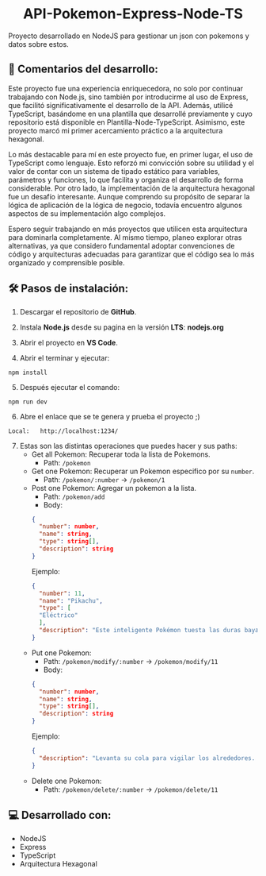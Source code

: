 <h1 align="center" id="title">API-Pokemon-Express-Node-TS</h1>

Proyecto desarrollado en NodeJS para gestionar un json con pokemons y datos sobre estos.

## 📖 Comentarios del desarrollo:

Este proyecto fue una experiencia enriquecedora, no solo por continuar trabajando con Node.js, sino también por introducirme al uso de Express, que facilitó significativamente el desarrollo de la API. Además, utilicé TypeScript, basándome en una plantilla que desarrollé previamente y cuyo repositorio está disponible en Plantilla-Node-TypeScript. Asimismo, este proyecto marcó mi primer acercamiento práctico a la arquitectura hexagonal.

Lo más destacable para mí en este proyecto fue, en primer lugar, el uso de TypeScript como lenguaje. Esto reforzó mi convicción sobre su utilidad y el valor de contar con un sistema de tipado estático para variables, parámetros y funciones, lo que facilita y organiza el desarrollo de forma considerable. Por otro lado, la implementación de la arquitectura hexagonal fue un desafío interesante. Aunque comprendo su propósito de separar la lógica de aplicación de la lógica de negocio, todavía encuentro algunos aspectos de su implementación algo complejos.

Espero seguir trabajando en más proyectos que utilicen esta arquitectura para dominarla completamente. Al mismo tiempo, planeo explorar otras alternativas, ya que considero fundamental adoptar convenciones de código y arquitecturas adecuadas para garantizar que el código sea lo más organizado y comprensible posible.

## 🛠️ Pasos de instalación:

1. Descargar el repositorio de **GitHub**.

2. Instala **Node.js** desde su pagina en la versión **LTS**: **nodejs.org**

3. Abrir el proyecto en **VS Code**.

4. Abrir el terminar y ejecutar:

```
npm install
```

5. Después ejecutar el comando: 

```
npm run dev
```

6. Abre el enlace que se te genera y prueba el proyecto ;)

```
Local:   http://localhost:1234/
```

7. Estas son las distintas operaciones que puedes hacer y sus paths:
   - Get all Pokemon: Recuperar toda la lista de Pokemons.
     - Path: `/pokemon`
   - Get one Pokemon: Recuperar un Pokemon especifico por su `number`.
     - Path: `/pokemon/:number` -> `/pokemon/1`
   - Post one Pokemon: Agregar un pokemon a la lista.
     - Path: `/pokemon/add`
     - Body:
      ```json
      {
        "number": number,
        "name": string,
        "type": string[],
        "description": string
      }
      ```
      Ejemplo:
      ```json
      {
        "number": 11,
        "name": "Pikachu",
        "type": [
        "Eléctrico"
        ],
        "description": "Este inteligente Pokémon tuesta las duras bayas con electricidad para hacerlas más comestibles."
      }
      ```
   - Put one Pokemon:
     - Path: `/pokemon/modify/:number` -> `/pokemon/modify/11`
     - Body:
      ```json
      {
        "number": number,
        "name": string,
        "type": string[],
        "description": string
      }
      ```
      Ejemplo:
      ```json
      {
        "description": "Levanta su cola para vigilar los alrededores. A veces, puede ser alcanzado por un rayo en esa pose."
      }
      ```
   - Delete one Pokemon:
     - Path: `/pokemon/delete/:number` -> `/pokemon/delete/11`
  
## 💻 Desarrollado con:

- NodeJS
- Express
- TypeScript
- Arquitectura Hexagonal
